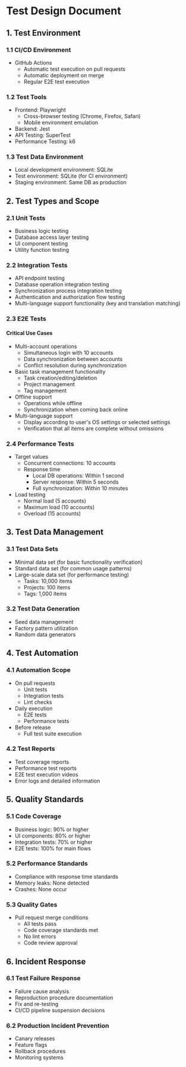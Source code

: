 # Test Design Document

## 1. Test Environment

### 1.1 CI/CD Environment

- GitHub Actions
  - Automatic test execution on pull requests
  - Automatic deployment on merge
  - Regular E2E test execution

### 1.2 Test Tools

- Frontend: Playwright
  - Cross-browser testing (Chrome, Firefox, Safari)
  - Mobile environment emulation
- Backend: Jest
- API Testing: SuperTest
- Performance Testing: k6

### 1.3 Test Data Environment

- Local development environment: SQLite
- Test environment: SQLite (for CI environment)
- Staging environment: Same DB as production

## 2. Test Types and Scope

### 2.1 Unit Tests

- Business logic testing
- Database access layer testing
- UI component testing
- Utility function testing

### 2.2 Integration Tests

- API endpoint testing
- Database operation integration testing
- Synchronization process integration testing
- Authentication and authorization flow testing
- Multi-language support functionality (key and translation matching)

### 2.3 E2E Tests

#### Critical Use Cases

- Multi-account operations
  - Simultaneous login with 10 accounts
  - Data synchronization between accounts
  - Conflict resolution during synchronization
- Basic task management functionality
  - Task creation/editing/deletion
  - Project management
  - Tag management
- Offline support
  - Operations while offline
  - Synchronization when coming back online
- Multi-language support
  - Display according to user's OS settings or selected settings
  - Verification that all items are complete without omissions

### 2.4 Performance Tests

- Target values
  - Concurrent connections: 10 accounts
  - Response time
    - Local DB operations: Within 1 second
    - Server response: Within 5 seconds
    - Full synchronization: Within 10 minutes
- Load testing
  - Normal load (5 accounts)
  - Maximum load (10 accounts)
  - Overload (15 accounts)

## 3. Test Data Management

### 3.1 Test Data Sets

- Minimal data set (for basic functionality verification)
- Standard data set (for common usage patterns)
- Large-scale data set (for performance testing)
  - Tasks: 10,000 items
  - Projects: 100 items
  - Tags: 1,000 items

### 3.2 Test Data Generation

- Seed data management
- Factory pattern utilization
- Random data generators

## 4. Test Automation

### 4.1 Automation Scope

- On pull requests
  - Unit tests
  - Integration tests
  - Lint checks
- Daily execution
  - E2E tests
  - Performance tests
- Before release
  - Full test suite execution

### 4.2 Test Reports

- Test coverage reports
- Performance test reports
- E2E test execution videos
- Error logs and detailed information

## 5. Quality Standards

### 5.1 Code Coverage

- Business logic: 90% or higher
- UI components: 80% or higher
- Integration tests: 70% or higher
- E2E tests: 100% for main flows

### 5.2 Performance Standards

- Compliance with response time standards
- Memory leaks: None detected
- Crashes: None occur

### 5.3 Quality Gates

- Pull request merge conditions
  - All tests pass
  - Code coverage standards met
  - No lint errors
  - Code review approval

## 6. Incident Response

### 6.1 Test Failure Response

- Failure cause analysis
- Reproduction procedure documentation
- Fix and re-testing
- CI/CD pipeline suspension decisions

### 6.2 Production Incident Prevention

- Canary releases
- Feature flags
- Rollback procedures
- Monitoring systems
